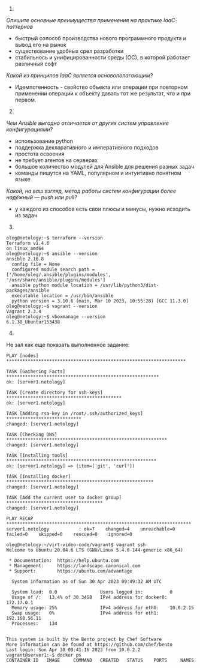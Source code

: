 1.
*Опишите основные преимущества применения на практике IaaC-паттернов*
* быстрый сопособ производства нового программного продукта и вывод его на рынок
* существование удобных срел разработки
* стабильнось и унифицированности среды (ОС), в которой работает различный софт

*Какой из принципов IaaC является основополагающим?*
* Идемпотенность - свойство объекта или операции при повторном применении операции к объекту давать тот же результат, что и при первом.

2.
*Чем Ansible выгодно отличается от других систем управление конфигурациями?*
* использование python
* поддержка декларативного и императивного подходов
* простота освоения
* не требует агентов на серверах
* большое количество модулей для Ansible для решения разных задач
* команды пишутся на YAML, популярном и интуитивно понятном языке

*Какой, на ваш взгляд, метод работы систем конфигурации более надёжный — push или pull?*
* у каждого из способов есть свои плюсы и минусы, нужно исходить из задач

3.
```
oleg@netology:~$ terraform --version
Terraform v1.4.6
on linux_amd64
oleg@netology:~$ ansible --version
ansible 2.10.8
  config file = None
  configured module search path = ['/home/oleg/.ansible/plugins/modules', '/usr/share/ansible/plugins/modules']
  ansible python module location = /usr/lib/python3/dist-packages/ansible
  executable location = /usr/bin/ansible
  python version = 3.10.6 (main, Mar 10 2023, 10:55:28) [GCC 11.3.0]
oleg@netology:~$ vagrant --version
Vagrant 2.3.4
oleg@netology:~$ vboxmanage --version
6.1.38_Ubuntur153438
```

4.
Не зал как еще показать выполненное задание:
```
PLAY [nodes] *******************************************************************

TASK [Gathering Facts] *********************************************************
ok: [server1.netology]

TASK [Create directory for ssh-keys] *******************************************
ok: [server1.netology]

TASK [Adding rsa-key in /root/.ssh/authorized_keys] ****************************
changed: [server1.netology]

TASK [Checking DNS] ************************************************************
changed: [server1.netology]

TASK [Installing tools] ********************************************************
ok: [server1.netology] => (item=['git', 'curl'])

TASK [Installing docker] *******************************************************
changed: [server1.netology]

TASK [Add the current user to docker group] ************************************
changed: [server1.netology]

PLAY RECAP *********************************************************************
server1.netology           : ok=7    changed=4    unreachable=0    failed=0    skipped=0    rescued=0    ignored=0

oleg@netology:~/virt-video-code/vagrant$ vagrant ssh
Welcome to Ubuntu 20.04.6 LTS (GNU/Linux 5.4.0-144-generic x86_64)

 * Documentation:  https://help.ubuntu.com
 * Management:     https://landscape.canonical.com
 * Support:        https://ubuntu.com/advantage

  System information as of Sun 30 Apr 2023 09:49:32 AM UTC

  System load:  0.0                Users logged in:          0
  Usage of /:   13.4% of 30.34GB   IPv4 address for docker0: 172.17.0.1
  Memory usage: 25%                IPv4 address for eth0:    10.0.2.15
  Swap usage:   0%                 IPv4 address for eth1:    192.168.56.11
  Processes:    134


This system is built by the Bento project by Chef Software
More information can be found at https://github.com/chef/bento
Last login: Sun Apr 30 09:41:16 2023 from 10.0.2.2
vagrant@server1:~$ docker ps
CONTAINER ID   IMAGE     COMMAND   CREATED   STATUS    PORTS     NAMES
```
